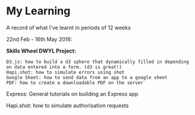 # My Learning
A record of what I've learnt in periods of 12 weeks

22nd Feb - 16th May 2016:

  **Skills Wheel DWYL Project:**

    D3.js: how to build a d3 sphere that dynamically filled in depending on data entered into a form. (d3 is great!)
    Hapi.shot: how to simulate errors using shot
    Google Sheet: how to send data from an app to a google sheet
    PDF: how to create a downloadable PDF on the server
  
Express: General tutorials on building an Express app

Hapi.shot: how to simulate authorisation requests
